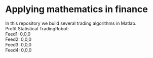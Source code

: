 # Applying mathematics in finance
In this repository we build several trading algorithms in Matlab.  
Profit Statistical TradingRobot:  
Feed1: 0,0,0  
Feed2: 0,0,0  
Feed3: 0,0,0  
Feed4: 0,0,0  
